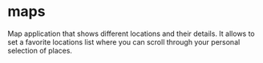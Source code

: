 # maps
Map application that shows different locations and their details. It allows to set a favorite locations list where you can scroll through your personal selection of places.
